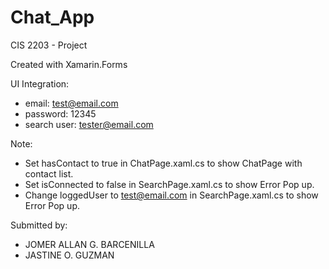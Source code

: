 # Chat_App
CIS 2203 - Project

Created with Xamarin.Forms

UI Integration:
- email: test@email.com
- password: 12345
- search user: tester@email.com

Note: 
- Set hasContact to true in ChatPage.xaml.cs to show ChatPage with contact list.
- Set isConnected to false in SearchPage.xaml.cs to show Error Pop up.
- Change loggedUser to test@email.com in SearchPage.xaml.cs to show Error Pop up.

Submitted by:
- JOMER ALLAN G. BARCENILLA
- JASTINE O. GUZMAN
